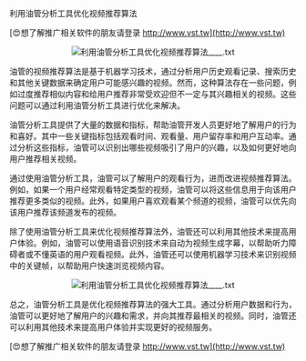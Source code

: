 利用油管分析工具优化视频推荐算法

[😍想了解推广相关软件的朋友请登录 http://www.vst.tw](http://www.vst.tw)

 <center><img src="https://vst.tw/MP4/tuiguang/png/2.png" alt="利用油管分析工具优化视频推荐算法____.txt"></center>

油管的视频推荐算法是基于机器学习技术，通过分析用户历史观看记录、搜索历史和其他关键数据来确定用户可能感兴趣的视频。然而，这种算法存在一些问题，例如过度推荐相似内容和给用户推荐非常受欢迎但不一定与其兴趣相关的视频。这些问题可以通过利用油管分析工具进行优化来解决。

油管分析工具提供了大量的数据和指标，帮助油管开发人员更好地了解用户的行为和喜好。其中一些关键指标包括观看时间、观看量、用户留存率和用户互动率。通过分析这些指标，油管可以识别出哪些视频吸引了用户的兴趣，以及如何更好地向用户推荐相关视频。

通过使用油管分析工具，油管可以了解用户的观看行为，进而改进视频推荐算法。例如，如果一个用户经常观看特定类型的视频，油管可以将这些信息用于向该用户推荐更多类似的视频。此外，如果用户喜欢观看某个频道的视频，油管可以优先向该用户推荐该频道发布的视频。

除了使用油管分析工具来优化视频推荐算法外，油管还可以利用其他技术来提高用户体验。例如，油管可以使用语音识别技术来自动为视频生成字幕，以帮助听力障碍者或不懂英语的用户观看视频。此外，油管还可以使用机器学习技术来识别视频中的关键帧，以帮助用户快速浏览视频内容。

 <center><img src="https://vst.tw/MP4/tuiguang/png/6.png" alt="利用油管分析工具优化视频推荐算法____.txt"></center>

总之，油管分析工具是优化视频推荐算法的强大工具。通过分析用户数据和行为，油管可以更好地了解用户的兴趣和需求，并向其推荐最相关的视频。同时，油管还可以利用其他技术来提高用户体验并实现更好的视频服务。

[😍想了解推广相关软件的朋友请登录 http://www.vst.tw](http://www.vst.tw)



